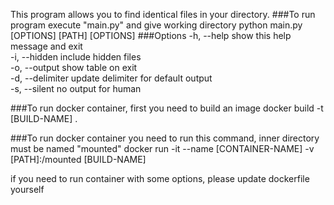 This program allows you to find identical files in your directory. 
###To run program execute "main.py" and give working directory
python main.py [OPTIONS] [PATH] [OPTIONS]
###Options
  -h, --help            show this help message and exit\
  -i, --hidden          include hidden files\
  -o, --output          show table on exit\
  -d, --delimiter       update delimiter for default output\
  -s, --silent          no output for human




###To run docker container, first you need to build an image
docker build -t [BUILD-NAME] .

###To run docker container you need to run this command, inner directory must be named "mounted"
docker run -it --name [CONTAINER-NAME] -v [PATH]:/mounted [BUILD-NAME] 

if you need to run container with some options, please update dockerfile yourself